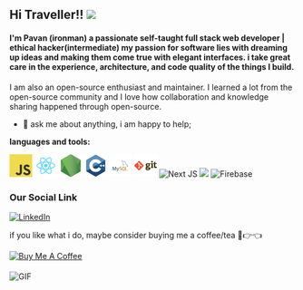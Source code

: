 ## Hi Traveller!!  <img src="https://media.giphy.com/media/hVa6t0WpoDOk7Pxb7l/giphy.gif" width="50">

#### I'm Pavan (ironman) a passionate self-taught full stack web developer | ethical hacker(intermediate) my passion for software lies with dreaming up ideas and making them come true with elegant interfaces. i take great care in the experience, architecture, and code quality of the things I build.

I am also an open-source enthusiast and maintainer. I learned a lot from the open-source community and I love how collaboration and knowledge sharing happened through open-source.




- 💬 ask me about anything, i am happy to help;

**languages and tools:**  

<code><img height="40" src="https://raw.githubusercontent.com/github/explore/80688e429a7d4ef2fca1e82350fe8e3517d3494d/topics/javascript/javascript.png"></code>
<code><img height="40" src="https://raw.githubusercontent.com/github/explore/80688e429a7d4ef2fca1e82350fe8e3517d3494d/topics/react/react.png"></code>
<code><img height="40" src="https://raw.githubusercontent.com/github/explore/80688e429a7d4ef2fca1e82350fe8e3517d3494d/topics/nodejs/nodejs.png"></code>
<code><img height="40" src="https://raw.githubusercontent.com/github/explore/80688e429a7d4ef2fca1e82350fe8e3517d3494d/topics/cpp/cpp.png"></code>
<code><img height="40" src="https://raw.githubusercontent.com/github/explore/80688e429a7d4ef2fca1e82350fe8e3517d3494d/topics/mysql/mysql.png"></code>
<code><img height="40" src="https://raw.githubusercontent.com/github/explore/80688e429a7d4ef2fca1e82350fe8e3517d3494d/topics/git/git.png"></code>
![Next JS](https://img.shields.io/badge/Next-black?style=for-the-badge&logo=next.js&logoColor=white)
<code><img height="40" src="https://img.shields.io/badge/html5-%23E34F26.svg?style=for-the-badge&logo=html5&logoColor=white"></code>
![Firebase](https://img.shields.io/badge/firebase-%23039BE5.svg?style=for-the-badge&logo=firebase)

### Our Social Link
[![LinkedIn](https://img.shields.io/badge/linkedin-%230077B5.svg?style=normal&logo=linkedin&logoColor=white)](https://linkedin.com/in/pavan-kumar-r-a0a517248)


if you like what i do, maybe consider buying me a coffee/tea 🥺👉👈

<a href="https://www.buymeacoffee.com/ironman32022" target="_blank"><img src="https://cdn.buymeacoffee.com/buttons/v2/default-red.png" alt="Buy Me A Coffee" width="150" ></a>


<img align="middle" alt="GIF" src="https://github.com/abhisheknaiidu/abhisheknaiidu/blob/master/code.gif?raw=true" width="500" height="320" />



<!---
ironman32022/ironman32022 is a ✨ special ✨ repository because its `README.md` (this file) appears on your GitHub profile.
You can click the Preview link to take a look at your changes.
--->
